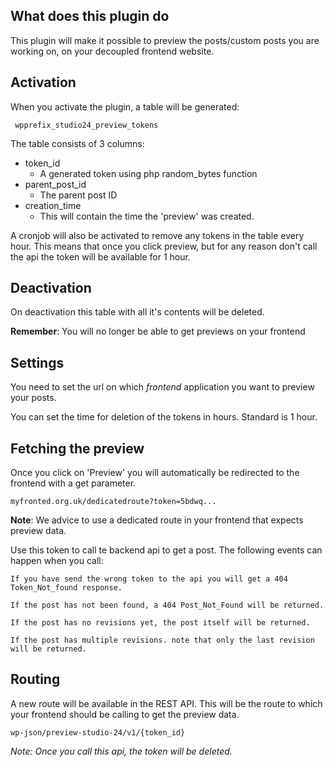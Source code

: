 ## What does this plugin do

This plugin will make it possible to preview the posts/custom posts you 
are working on, on your decoupled frontend website.

## Activation

When you activate the plugin, a table will be generated:
	 
	 wpprefix_studio24_preview_tokens

The table consists of 3 columns:
- token_id
	- A generated token using php random_bytes function
- parent_post_id
	- The parent post ID
- creation_time
	- This will contain the time the 'preview' was created.

A cronjob will also be activated to remove any tokens in the table every hour. This means that once you click preview, but for any reason don't call the api the token will be available for 1 hour.

## Deactivation

On deactivation this table with all it's contents will be deleted.

**Remember**: You will no longer be able to get previews on your frontend

## Settings

You need to set the url on which *frontend* application you want to preview your posts.

You can set the time for deletion of the tokens in hours. Standard is 1 hour.

## Fetching the preview

Once you click on 'Preview' you will automatically be redirected to the frontend with a get parameter.

	myfronted.org.uk/dedicatedroute?token=5bdwq...

**Note**: We advice to use a dedicated route in your frontend that expects preview data.

Use this token to call te backend api to get a post. The following events can happen when you call:
	
	If you have send the wrong token to the api you will get a 404 Token_Not_found response.

	If the post has not been found, a 404 Post_Not_Found will be returned.

	If the post has no revisions yet, the post itself will be returned.

	If the post has multiple revisions. note that only the last revision will be returned.

## Routing

A new route will be available in the REST API. This will be the route to which your frontend should be calling to get the preview data.
	
	wp-json/preview-studio-24/v1/{token_id}

*Note: Once you call this api, the token will be deleted.*
